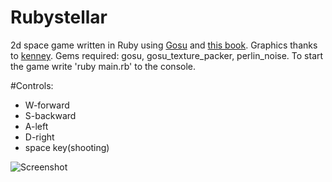 # Rubystellar 

2d space game written in Ruby using [Gosu](http://www.libgosu.org/) and [this book](https://leanpub.com/developing-games-with-ruby/read#leanpub-auto-implementing-the-tank).
Graphics thanks to [kenney](http://www.kenney.nl). Gems required: gosu, gosu_texture_packer, perlin_noise. To start the game write 'ruby main.rb' to the console.

#Controls:
* W-forward
* S-backward
* A-left
* D-right
* space key(shooting)

![Screenshot](https://raw.githubusercontent.com/prelibiton/Rubystellar/master/media/screenshot.png)
